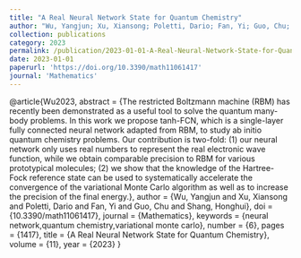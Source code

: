 ```yaml
---
title: "A Real Neural Network State for Quantum Chemistry"
author: "Wu, Yangjun; Xu, Xiansong; Poletti, Dario; Fan, Yi; Guo, Chu; Shang, Honghui"
collection: publications
category: 2023
permalink: /publication/2023-01-01-A-Real-Neural-Network-State-for-Quantum-Chemistry
date: 2023-01-01
paperurl: 'https://doi.org/10.3390/math11061417'
journal: 'Mathematics'
---
```

@article{Wu2023,
 abstract = {The restricted Boltzmann machine (RBM) has recently been demonstrated as a useful tool to solve the quantum many-body problems. In this work we propose tanh-FCN, which is a single-layer fully connected neural network adapted from RBM, to study ab initio quantum chemistry problems. Our contribution is two-fold: (1) our neural network only uses real numbers to represent the real electronic wave function, while we obtain comparable precision to RBM for various prototypical molecules; (2) we show that the knowledge of the Hartree-Fock reference state can be used to systematically accelerate the convergence of the variational Monte Carlo algorithm as well as to increase the precision of the final energy.},
 author = {Wu, Yangjun and Xu, Xiansong and Poletti, Dario and Fan, Yi and Guo, Chu and Shang, Honghui},
 doi = {10.3390/math11061417},
 journal = {Mathematics},
 keywords = {neural network,quantum chemistry,variational monte carlo},
 number = {6},
 pages = {1417},
 title = {A Real Neural Network State for Quantum Chemistry},
 volume = {11},
 year = {2023}
}
